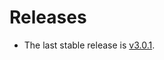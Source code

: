 Releases
========

-   The last stable release is
    [v3.0.1](https://github.com/Galts-Gulch/avarice/releases/tag/v3.0.1).
